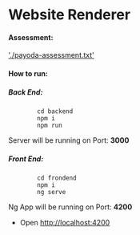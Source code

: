 # Website Renderer

#### Assessment:
['./payoda-assessment.txt'](./payoda-assessment.txt)

#### How to run:

##### Back End:
            cd backend
            npm i
            npm run

Server will be running on Port: __3000__

##### Front End:
            cd frondend
            npm i
            ng serve

Ng App will be running on Port: __4200__

* Open [http://localhost:4200]('http://localhost:4200')
